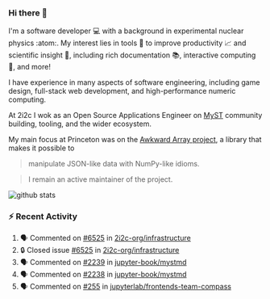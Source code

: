 ### Hi there 👋 

I'm a software developer 💻 with a background in experimental nuclear physics :atom:. My interest lies in tools :wrench: to improve productivity :chart_with_upwards_trend: and scientific insight :telescope:, including rich documentation 📚, interactive computing 🧮, and more! 

I have experience in many aspects of software engineering, including game design, full-stack web development, and high-performance numeric computing. 

At 2i2c I wok as an Open Source Applications Engineer on [MyST](https://github.com/jupyter-book/mystmd) community building, tooling, and the wider ecosystem. 

My main focus at Princeton was on the [Awkward Array project](awkward-array.org/), a library that makes it possible to 
> manipulate JSON-like data with NumPy-like idioms.

> I remain an active maintainer of the project. 

![github stats](https://github-readme-stats.vercel.app/api?username=agoose77&show_icons=true&hide_rank=true&hide_title=true&bg_color=30,e76445,904e95&text_color=efe3ec&icon_color=efe3ec)
<!--
**agoose77/agoose77** is a ✨ _special_ ✨ repository because its `README.md` (this file) appears on your GitHub profile.

Here are some ideas to get you started:

- 🔭 I’m currently working on ...
- 🌱 I’m currently learning ...
- 👯 I’m looking to collaborate on ...
- 🤔 I’m looking for help with ...
- 💬 Ask me about ...
- 📫 How to reach me: ...
- 😄 Pronouns: ...
- ⚡ Fun fact: ...
-->

### :zap: Recent Activity

<!--START_SECTION:activity-->
1. 🗣 Commented on [#6525](https://github.com/2i2c-org/infrastructure/issues/6525#issuecomment-3174911030) in [2i2c-org/infrastructure](https://github.com/2i2c-org/infrastructure)
2. 🔒 Closed issue [#6525](https://github.com/2i2c-org/infrastructure/issues/6525) in [2i2c-org/infrastructure](https://github.com/2i2c-org/infrastructure)
3. 🗣 Commented on [#2239](https://github.com/jupyter-book/mystmd/issues/2239#issuecomment-3174021807) in [jupyter-book/mystmd](https://github.com/jupyter-book/mystmd)
4. 🗣 Commented on [#2238](https://github.com/jupyter-book/mystmd/pull/2238#issuecomment-3172038625) in [jupyter-book/mystmd](https://github.com/jupyter-book/mystmd)
5. 🗣 Commented on [#255](https://github.com/jupyterlab/frontends-team-compass/issues/255#issuecomment-3172031205) in [jupyterlab/frontends-team-compass](https://github.com/jupyterlab/frontends-team-compass)
<!--END_SECTION:activity-->
